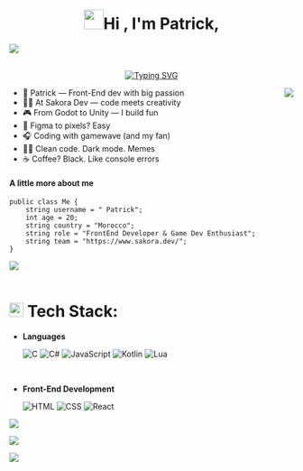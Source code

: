 ### <h1 align="center"><img src="https://media.giphy.com/media/hvRJCLFzcasrR4ia7z/giphy.gif" width="35"><b>Hi , I'm Patrick,  </b></h1>
 <img src="https://user-images.githubusercontent.com/73097560/115834477-dbab4500-a447-11eb-908a-139a6edaec5c.gif"><br><br>
  </p>
<p align="center">
<a href="https://git.io/typing-svg"><img src="https://readme-typing-svg.herokuapp.com?font=Fira+Code&pause=1000&color=48D7F7&width=435&lines=+Welcome+to+my+Github+profile+!!" alt="Typing SVG" /></a>
</p>
<img align="right" src="https://media.giphy.com/media/M9gbBd9nbDrOTu1Mqx/giphy.gif">
<ul>
 
<li>🧠 Patrick — Front-End dev with big passion
<li>👨‍💻 At Sakora Dev — code meets creativity
<li>🎮 From Godot to Unity — I build fun
<li>🎨 Figma to pixels? Easy
<li>🎧 Coding with gamewave (and my fan)
<li>🤹‍♂️ Clean code. Dark mode. Memes
<li>☕ Coffee? Black. Like console errors
</ul>

#### A little more about me
```golang
public class Me {
    string username = " Patrick";
    int age = 20;
    string country = "Morocco";
    string role = "FrontEnd Developer & Game Dev Enthusiast";
    string team = "https://www.sakora.dev/";
}
```
 
    
  <img src="https://user-images.githubusercontent.com/73097560/115834477-dbab4500-a447-11eb-908a-139a6edaec5c.gif"><br><br>
#          <img src="https://media2.giphy.com/media/QssGEmpkyEOhBCb7e1/giphy.gif?cid=ecf05e47a0n3gi1bfqntqmob8g9aid1oyj2wr3ds3mg700bl&rid=giphy.gif" width ="25"><b> </b> Tech Stack:

<p align="center">

- **Languages**
    
   ![C](https://img.shields.io/badge/c-%2300599C.svg?style=for-the-badge&logo=c&logoColor=white)
   ![C#](https://img.shields.io/badge/c%23-%23239120.svg?style=for-the-badge&logo=csharp&logoColor=white)
   ![JavaScript](https://img.shields.io/badge/JavaScript%20-%23F7DF1E.svg?style=for-the-badge&logo=javascript&logoColor=black)
   ![Kotlin](https://img.shields.io/badge/kotlin-%237F52FF.svg?style=for-the-badge&logo=kotlin&logoColor=white) 
   ![Lua](https://img.shields.io/badge/lua-%232C2D72.svg?style=for-the-badge&logo=lua&logoColor=white)
  
    <br>
  
- **Front-End Development**

   ![HTML](https://img.shields.io/badge/HTML5%20-%23E34F26.svg?style=for-the-badge&logo=html5&logoColor=white)
   ![CSS](https://img.shields.io/badge/CSS%20-%231572B6.svg?style=for-the-badge&logo=css3&logoColor=white)
   ![React](https://img.shields.io/badge/react-%2320232a.svg?style=for-the-badge&logo=react&logoColor=%2361DAFB)
   



 
[![](https://visitcount.itsvg.in/api?id=paatrike&icon=0&color=0)](https://visitcount.itsvg.in)

<!-- Proudly created with GPRM ( https://gprm.itsvg.in ) -->
 

[![](https://visitcount.itsvg.in/api?id=drayndev&icon=0&color=0)](https://visitcount.itsvg.in)


 
 


 <img src="https://user-images.githubusercontent.com/73097560/115834477-dbab4500-a447-11eb-908a-139a6edaec5c.gif"><br><br>
 